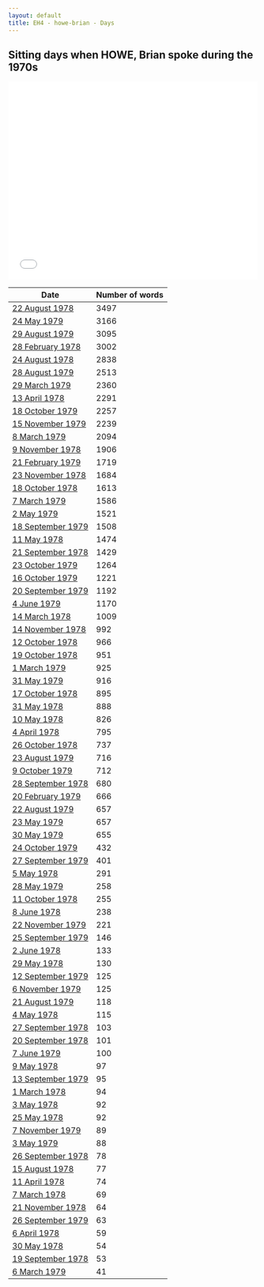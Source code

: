 ```yaml
---
layout: default
title: EH4 - howe-brian - Days
---
```

## Sitting days when HOWE, Brian spoke during the 1970s

<iframe width="100%" height="400" frameborder="0" scrolling="no" src="//plot.ly/~wragge/1225.embed"></iframe>

| Date | Number of words |
|--------------|----------------|
|[22 August 1978](https://historichansard.net/hofreps/1978/19780822_reps_31_hor110/)|3497|
|[24 May 1979](https://historichansard.net/hofreps/1979/19790524_reps_31_hor114/)|3166|
|[29 August 1979](https://historichansard.net/hofreps/1979/19790829_reps_31_hor115/)|3095|
|[28 February 1978](https://historichansard.net/hofreps/1978/19780228_reps_31_hor108/)|3002|
|[24 August 1978](https://historichansard.net/hofreps/1978/19780824_reps_31_hor110/)|2838|
|[28 August 1979](https://historichansard.net/hofreps/1979/19790828_reps_31_hor115/)|2513|
|[29 March 1979](https://historichansard.net/hofreps/1979/19790329_REPS_31_HoR113/)|2360|
|[13 April 1978](https://historichansard.net/hofreps/1978/19780413_reps_31_hor108/)|2291|
|[18 October 1979](https://historichansard.net/hofreps/1979/19791018_reps_31_hor116/)|2257|
|[15 November 1979](https://historichansard.net/hofreps/1979/19791115_reps_31_hor116/)|2239|
|[8 March 1979](https://historichansard.net/hofreps/1979/19790308_reps_31_hor113/)|2094|
|[9 November 1978](https://historichansard.net/hofreps/1978/19781109_reps_31_hor112/)|1906|
|[21 February 1979](https://historichansard.net/hofreps/1979/19790221_reps_31_hor113/)|1719|
|[23 November 1978](https://historichansard.net/hofreps/1978/19781123_reps_31_hor112/)|1684|
|[18 October 1978](https://historichansard.net/hofreps/1978/19781018_reps_31_hor111/)|1613|
|[7 March 1979](https://historichansard.net/hofreps/1979/19790307_reps_31_hor113/)|1586|
|[2 May 1979](https://historichansard.net/hofreps/1979/19790502_reps_31_hor114/)|1521|
|[18 September 1979](https://historichansard.net/hofreps/1979/19790918_reps_31_hor115/)|1508|
|[11 May 1978](https://historichansard.net/hofreps/1978/19780511_reps_31_hor109/)|1474|
|[21 September 1978](https://historichansard.net/hofreps/1978/19780921_reps_31_hor110/)|1429|
|[23 October 1979](https://historichansard.net/hofreps/1979/19791023_reps_31_hor116/)|1264|
|[16 October 1979](https://historichansard.net/hofreps/1979/19791016_reps_31_hor116/)|1221|
|[20 September 1979](https://historichansard.net/hofreps/1979/19790920_reps_31_hor115/)|1192|
|[4 June 1979](https://historichansard.net/hofreps/1979/19790604_reps_31_hor114/)|1170|
|[14 March 1978](https://historichansard.net/hofreps/1978/19780314_reps_31_hor108/)|1009|
|[14 November 1978](https://historichansard.net/hofreps/1978/19781114_reps_31_hor112/)|992|
|[12 October 1978](https://historichansard.net/hofreps/1978/19781012_reps_31_hor111/)|966|
|[19 October 1978](https://historichansard.net/hofreps/1978/19781019_reps_31_hor111/)|951|
|[1 March 1979](https://historichansard.net/hofreps/1979/19790301_reps_31_hor113/)|925|
|[31 May 1979](https://historichansard.net/hofreps/1979/19790531_reps_31_hor114/)|916|
|[17 October 1978](https://historichansard.net/hofreps/1978/19781017_reps_31_hor111/)|895|
|[31 May 1978](https://historichansard.net/hofreps/1978/19780531_reps_31_hor109/)|888|
|[10 May 1978](https://historichansard.net/hofreps/1978/19780510_reps_31_hor109/)|826|
|[4 April 1978](https://historichansard.net/hofreps/1978/19780404_reps_31_hor108/)|795|
|[26 October 1978](https://historichansard.net/hofreps/1978/19781026_reps_31_hor111/)|737|
|[23 August 1979](https://historichansard.net/hofreps/1979/19790823_reps_31_hor115/)|716|
|[9 October 1979](https://historichansard.net/hofreps/1979/19791009_reps_31_hor116/)|712|
|[28 September 1978](https://historichansard.net/hofreps/1978/19780928_reps_31_hor111/)|680|
|[20 February 1979](https://historichansard.net/hofreps/1979/19790220_reps_31_hor113/)|666|
|[22 August 1979](https://historichansard.net/hofreps/1979/19790822_reps_31_hor115/)|657|
|[23 May 1979](https://historichansard.net/hofreps/1979/19790523_reps_31_hor114/)|657|
|[30 May 1979](https://historichansard.net/hofreps/1979/19790530_reps_31_hor114/)|655|
|[24 October 1979](https://historichansard.net/hofreps/1979/19791024_reps_31_hor116/)|432|
|[27 September 1979](https://historichansard.net/hofreps/1979/19790927_reps_31_hor115/)|401|
|[5 May 1978](https://historichansard.net/hofreps/1978/19780505_reps_31_hor109/)|291|
|[28 May 1979](https://historichansard.net/hofreps/1979/19790528_reps_31_hor114/)|258|
|[11 October 1978](https://historichansard.net/hofreps/1978/19781011_reps_31_hor111/)|255|
|[8 June 1978](https://historichansard.net/hofreps/1978/19780608_reps_31_hor109/)|238|
|[22 November 1979](https://historichansard.net/hofreps/1979/19791122_reps_31_hor116/)|221|
|[25 September 1979](https://historichansard.net/hofreps/1979/19790925_reps_31_hor115/)|146|
|[2 June 1978](https://historichansard.net/hofreps/1978/19780602_reps_31_hor109/)|133|
|[29 May 1978](https://historichansard.net/hofreps/1978/19780529_reps_31_hor109/)|130|
|[12 September 1979](https://historichansard.net/hofreps/1979/19790912_reps_31_hor115/)|125|
|[6 November 1979](https://historichansard.net/hofreps/1979/19791106_reps_31_hor116/)|125|
|[21 August 1979](https://historichansard.net/hofreps/1979/19790821_reps_31_hor115/)|118|
|[4 May 1978](https://historichansard.net/hofreps/1978/19780504_reps_31_hor109/)|115|
|[27 September 1978](https://historichansard.net/hofreps/1978/19780927_reps_31_hor111/)|103|
|[20 September 1978](https://historichansard.net/hofreps/1978/19780920_reps_31_hor110/)|101|
|[7 June 1979](https://historichansard.net/hofreps/1979/19790607_reps_31_hor114/)|100|
|[9 May 1978](https://historichansard.net/hofreps/1978/19780509_reps_31_hor109/)|97|
|[13 September 1979](https://historichansard.net/hofreps/1979/19790913_reps_31_hor115/)|95|
|[1 March 1978](https://historichansard.net/hofreps/1978/19780301_reps_31_hor108/)|94|
|[3 May 1978](https://historichansard.net/hofreps/1978/19780503_reps_31_hor109/)|92|
|[25 May 1978](https://historichansard.net/hofreps/1978/19780525_reps_31_hor109/)|92|
|[7 November 1979](https://historichansard.net/hofreps/1979/19791107_reps_31_hor116/)|89|
|[3 May 1979](https://historichansard.net/hofreps/1979/19790503_reps_31_hor114/)|88|
|[26 September 1978](https://historichansard.net/hofreps/1978/19780926_reps_31_hor111/)|78|
|[15 August 1978](https://historichansard.net/hofreps/1978/19780815_reps_31_hor110/)|77|
|[11 April 1978](https://historichansard.net/hofreps/1978/19780411_reps_31_hor108/)|74|
|[7 March 1978](https://historichansard.net/hofreps/1978/19780307_reps_31_hor108/)|69|
|[21 November 1978](https://historichansard.net/hofreps/1978/19781121_reps_31_hor112/)|64|
|[26 September 1979](https://historichansard.net/hofreps/1979/19790926_reps_31_hor115/)|63|
|[6 April 1978](https://historichansard.net/hofreps/1978/19780406_reps_31_hor108/)|59|
|[30 May 1978](https://historichansard.net/hofreps/1978/19780530_reps_31_hor109/)|54|
|[19 September 1978](https://historichansard.net/hofreps/1978/19780919_reps_31_hor110/)|53|
|[6 March 1979](https://historichansard.net/hofreps/1979/19790306_reps_31_hor113/)|41|
